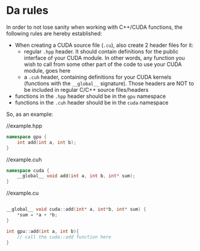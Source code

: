 # Da rules
    
In order to not lose sanity when working with C++/CUDA functions, the following 
rules are hereby established:
- When creating a CUDA source file (`.cu`), also create 2 header files for it:
  - regular `.hpp` header. It should contain definitions for the public interface of your CUDA module. In other words, any function you wish to call from 
  some other part of the code to use your CUDA module, goes here
  - a `.cuh` header, containing definitions for your CUDA kernels (functions with the `__global__` signature). Those headers are NOT to be included in regular C/C++ source files/headers
- functions in the `.hpp` header should be in the `gpu` namespace
- functions in the `.cuh` header should be in the `cuda` namespace

So, as an example:

//example.hpp
```cpp
namespace gpu {
    int add(int a, int b);
}
```
//example.cuh
```cpp
namespace cuda {
    __global__ void add(int a, int b, int* sum);
}
```

//example.cu
```cpp

__global__ void cuda::add(int* a, int*b, int* sum) {
    *sum = *a + *b;
}

int gpu::add(int a, int b){
    // call the cuda::add function here
}

```
